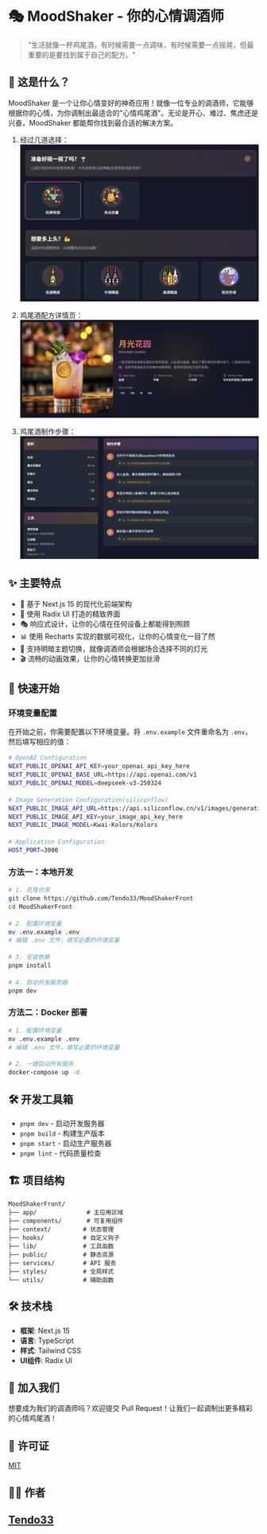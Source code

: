 # 🎭 MoodShaker - 你的心情调酒师

> "生活就像一杯鸡尾酒，有时候需要一点调味，有时候需要一点摇晃，但最重要的是要找到属于自己的配方。"

## 🎨 这是什么？

MoodShaker 是一个让你心情变好的神奇应用！就像一位专业的调酒师，它能够根据你的心情，为你调制出最适合的"心情鸡尾酒"。无论是开心、难过、焦虑还是兴奋，MoodShaker 都能帮你找到最合适的解决方案。

1. 经过几道选择：
![MoodShaker Banner](assert/img1.png)

2. 鸡尾酒配方详情页：
![MoodShaker Features](assert/img2.png)

3. 鸡尾酒制作步骤：
![Getting Started](assert/img3.png)

## ✨ 主要特点

- 🎯 基于 Next.js 15 的现代化前端架构
- 🎨 使用 Radix UI 打造的精致界面
- 🎭 响应式设计，让你的心情在任何设备上都能得到照顾
- 📊 使用 Recharts 实现的数据可视化，让你的心情变化一目了然
- 🌈 支持明暗主题切换，就像调酒师会根据场合选择不同的灯光
- 🎬 流畅的动画效果，让你的心情转换更加丝滑

## 🚀 快速开始

### 环境变量配置

在开始之前，你需要配置以下环境变量。将 `.env.example` 文件重命名为 `.env`，然后填写相应的值：

```bash
# OpenAI Configuration
NEXT_PUBLIC_OPENAI_API_KEY=your_openai_api_key_here
NEXT_PUBLIC_OPENAI_BASE_URL=https://api.openai.com/v1
NEXT_PUBLIC_OPENAI_MODEL=deepseek-v3-250324

# Image Generation Configuration(siliconflow)
NEXT_PUBLIC_IMAGE_API_URL=https://api.siliconflow.cn/v1/images/generations
NEXT_PUBLIC_IMAGE_API_KEY=your_image_api_key_here
NEXT_PUBLIC_IMAGE_MODEL=Kwai-Kolors/Kolors

# Application Configuration
HOST_PORT=3000
```

### 方法一：本地开发

```bash
# 1. 克隆仓库
git clone https://github.com/Tendo33/MoodShakerFront
cd MoodShakerFront

# 2. 配置环境变量
mv .env.example .env
# 编辑 .env 文件，填写必要的环境变量

# 3. 安装依赖
pnpm install

# 4. 启动开发服务器
pnpm dev
```

### 方法二：Docker 部署
```bash
# 1. 配置环境变量
mv .env.example .env
# 编辑 .env 文件，填写必要的环境变量

# 2. 一键启动所有服务
docker-compose up -d
```

## 🛠️ 开发工具箱

- `pnpm dev` - 启动开发服务器
- `pnpm build` - 构建生产版本
- `pnpm start` - 启动生产服务器
- `pnpm lint` - 代码质量检查

## 🏗️ 项目结构

```
MoodShakerFront/
├── app/              # 主应用区域
├── components/       # 可复用组件
├── context/         # 状态管理
├── hooks/           # 自定义钩子
├── lib/             # 工具函数
├── public/          # 静态资源
├── services/        # API 服务
├── styles/          # 全局样式
└── utils/           # 辅助函数
```

## 🛠️ 技术栈

- **框架**: Next.js 15
- **语言**: TypeScript
- **样式**: Tailwind CSS
- **UI组件**: Radix UI

## 🤝 加入我们

想要成为我们的调酒师吗？欢迎提交 Pull Request！让我们一起调制出更多精彩的心情鸡尾酒！

## 📝 许可证

[MIT](https://opensource.org/licenses/MIT)

## 👨‍💻 作者

## [Tendo33](https://simonsun.cc)
